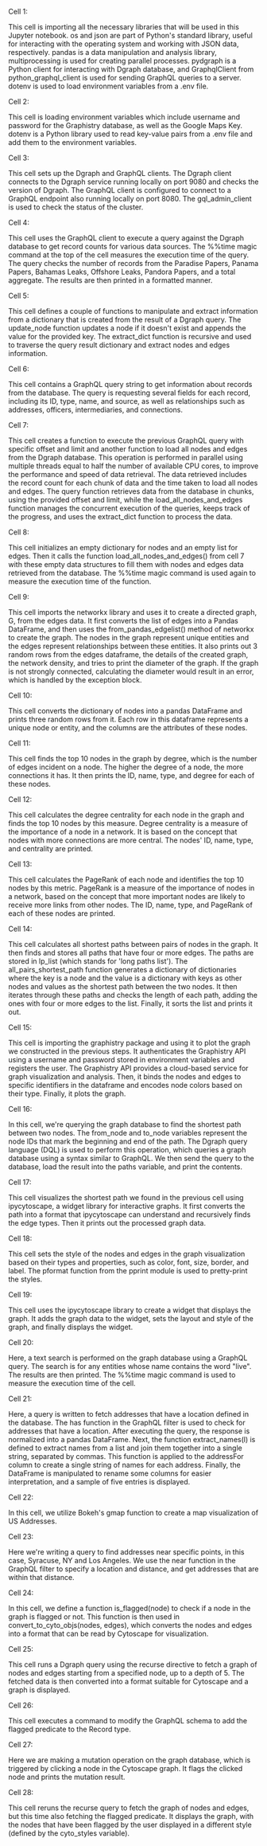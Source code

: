 
Cell 1:

This cell is importing all the necessary libraries that will be used in this Jupyter notebook.
os and json are part of Python's standard library, useful for interacting with the operating system and working with JSON data, respectively.
pandas is a data manipulation and analysis library, multiprocessing is used for creating parallel processes.
pydgraph is a Python client for interacting with Dgraph database, and GraphqlClient from python_graphql_client is used for sending GraphQL queries to a server.
dotenv is used to load environment variables from a .env file.

Cell 2:

This cell is loading environment variables which include username and password for the Graphistry database, as well as the Google Maps Key.
dotenv is a Python library used to read key-value pairs from a .env file and add them to the environment variables.

Cell 3:

This cell sets up the Dgraph and GraphQL clients.
The Dgraph client connects to the Dgraph service running locally on port 9080 and checks the version of Dgraph.
The GraphQL client is configured to connect to a GraphQL endpoint also running locally on port 8080.
The gql_admin_client is used to check the status of the cluster.

Cell 4:

This cell uses the GraphQL client to execute a query against the Dgraph database to get record counts for various data sources.
The %%time magic command at the top of the cell measures the execution time of the query.
The query checks the number of records from the Paradise Papers, Panama Papers, Bahamas Leaks, Offshore Leaks, Pandora Papers, and a total aggregate.
The results are then printed in a formatted manner.

Cell 5:

This cell defines a couple of functions to manipulate and extract information from a dictionary that is created from the result of a Dgraph query.
The update_node function updates a node if it doesn't exist and appends the value for the provided key.
The extract_dict function is recursive and used to traverse the query result dictionary and extract nodes and edges information.

Cell 6:

This cell contains a GraphQL query string to get information about records from the database.
The query is requesting several fields for each record, including its ID, type, name, and source, as well as relationships such as addresses, officers, intermediaries, and connections.

Cell 7:

This cell creates a function to execute the previous GraphQL query with specific offset and limit and another function to load all nodes and edges from the Dgraph database.
This operation is performed in parallel using multiple threads equal to half the number of available CPU cores, to improve the performance and speed of data retrieval.
The data retrieved includes the record count for each chunk of data and the time taken to load all nodes and edges.
The query function retrieves data from the database in chunks, using the provided offset and limit, while the load_all_nodes_and_edges function manages the concurrent execution of the queries, keeps track of the progress, and uses the extract_dict function to process the data.

Cell 8:

This cell initializes an empty dictionary for nodes and an empty list for edges.
Then it calls the function load_all_nodes_and_edges() from cell 7 with these empty data structures to fill them with nodes and edges data retrieved from the database.
The %%time magic command is used again to measure the execution time of the function.

Cell 9:

This cell imports the networkx library and uses it to create a directed graph, G, from the edges data.
It first converts the list of edges into a Pandas DataFrame, and then uses the from_pandas_edgelist() method of networkx to create the graph.
The nodes in the graph represent unique entities and the edges represent relationships between these entities.
It also prints out 3 random rows from the edges dataframe, the details of the created graph, the network density, and tries to print the diameter of the graph.
If the graph is not strongly connected, calculating the diameter would result in an error, which is handled by the exception block.

Cell 10:

This cell converts the dictionary of nodes into a pandas DataFrame and prints three random rows from it.
Each row in this dataframe represents a unique node or entity, and the columns are the attributes of these nodes.

Cell 11:

This cell finds the top 10 nodes in the graph by degree, which is the number of edges incident on a node.
The higher the degree of a node, the more connections it has.
It then prints the ID, name, type, and degree for each of these nodes.

Cell 12:

This cell calculates the degree centrality for each node in the graph and finds the top 10 nodes by this measure.
Degree centrality is a measure of the importance of a node in a network.
It is based on the concept that nodes with more connections are more central.
The nodes' ID, name, type, and centrality are printed.

Cell 13:

This cell calculates the PageRank of each node and identifies the top 10 nodes by this metric.
PageRank is a measure of the importance of nodes in a network, based on the concept that more important nodes are likely to receive more links from other nodes.
The ID, name, type, and PageRank of each of these nodes are printed.

Cell 14:

This cell calculates all shortest paths between pairs of nodes in the graph.
It then finds and stores all paths that have four or more edges.
The paths are stored in lp_list (which stands for 'long paths list').
The all_pairs_shortest_path function generates a dictionary of dictionaries where the key is a node and the value is a dictionary with keys as other nodes and values as the shortest path between the two nodes.
It then iterates through these paths and checks the length of each path, adding the ones with four or more edges to the list.
Finally, it sorts the list and prints it out.

Cell 15:

This cell is importing the graphistry package and using it to plot the graph we constructed in the previous steps.
It authenticates the Graphistry API using a username and password stored in environment variables and registers the user.
The Graphistry API provides a cloud-based service for graph visualization and analysis.
Then, it binds the nodes and edges to specific identifiers in the dataframe and encodes node colors based on their type.
Finally, it plots the graph.

Cell 16:

In this cell, we're querying the graph database to find the shortest path between two nodes.
The from_node and to_node variables represent the node IDs that mark the beginning and end of the path.
The Dgraph query language (DQL) is used to perform this operation, which queries a graph database using a syntax similar to GraphQL.
We then send the query to the database, load the result into the paths variable, and print the contents.

Cell 17:

This cell visualizes the shortest path we found in the previous cell using ipycytoscape, a widget library for interactive graphs.
It first converts the path into a format that ipycytoscape can understand and recursively finds the edge types.
Then it prints out the processed graph data.

Cell 18:

This cell sets the style of the nodes and edges in the graph visualization based on their types and properties, such as color, font, size, border, and label.
The pformat function from the pprint module is used to pretty-print the styles.

Cell 19:

This cell uses the ipycytoscape library to create a widget that displays the graph.
It adds the graph data to the widget, sets the layout and style of the graph, and finally displays the widget.

Cell 20:

Here, a text search is performed on the graph database using a GraphQL query.
The search is for any entities whose name contains the word "live".
The results are then printed.
The %%time magic command is used to measure the execution time of the cell.

Cell 21:

Here, a query is written to fetch addresses that have a location defined in the database.
The has function in the GraphQL filter is used to check for addresses that have a location.
After executing the query, the response is normalized into a pandas DataFrame.
Next, the function extract_names(l) is defined to extract names from a list and join them together into a single string, separated by commas.
This function is applied to the addressFor column to create a single string of names for each address.
Finally, the DataFrame is manipulated to rename some columns for easier interpretation, and a sample of five entries is displayed.

Cell 22:

In this cell, we utilize Bokeh's gmap function to create a map visualization of US Addresses.

Cell 23:

Here we're writing a query to find addresses near specific points, in this case, Syracuse, NY and Los Angeles.
We use the near function in the GraphQL filter to specify a location and distance, and get addresses that are within that distance.

Cell 24:

In this cell, we define a function is_flagged(node) to check if a node in the graph is flagged or not.
This function is then used in convert_to_cyto_objs(nodes, edges), which converts the nodes and edges into a format that can be read by Cytoscape for visualization.

Cell 25:

This cell runs a Dgraph query using the recurse directive to fetch a graph of nodes and edges starting from a specified node, up to a depth of 5.
The fetched data is then converted into a format suitable for Cytoscape and a graph is displayed.

Cell 26:

This cell executes a command to modify the GraphQL schema to add the flagged predicate to the Record type.

Cell 27:

Here we are making a mutation operation on the graph database, which is triggered by clicking a node in the Cytoscape graph.
It flags the clicked node and prints the mutation result.

Cell 28:

This cell reruns the recurse query to fetch the graph of nodes and edges, but this time also fetching the flagged predicate.
It displays the graph, with the nodes that have been flagged by the user displayed in a different style (defined by the cyto_styles variable).
